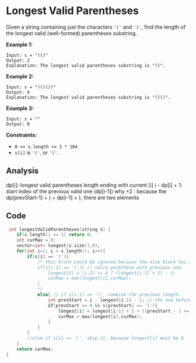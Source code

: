 # Longest Valid Parentheses

Given a string containing just the characters `'('` and `')'`, find the length of the longest valid (well-formed) parentheses substring.

 

**Example 1:**

```
Input: s = "(()"
Output: 2
Explanation: The longest valid parentheses substring is "()".
```

**Example 2:**

```
Input: s = ")()())"
Output: 4
Explanation: The longest valid parentheses substring is "()()".
```

**Example 3:**

```
Input: s = ""
Output: 0
```

 

**Constraints:**

- `0 <= s.length <= 3 * 104`
- `s[i]` is `'('`, or `')'`.

## Analysis

dp[i]: longest valid parentheses length ending with current [i]
i - dp[i] + 1: start index of the previous valid one (dp[i-1])
why +2 : because the dp[prevStart-1] + ( + dp[i-1] + ), there are two elements

## Code

```c
 int longestValidParentheses(string s) {
    if(s.length() <= 1) return 0;
    int curMax = 0;
    vector<int> longest(s.size(),0);
    for(int i=1; i < s.length(); i++){
        if(s[i] == ')'){
            /* this block could be ignored because the else block has already calculated it
            if(s[i-1] == '('){ // valid parethese with previous one
                longest[i] = (i-2) >= 0 ? (longest[i-2] + 2) : 2;
                curMax = max(longest[i],curMax);
            }
            */
            else{ // if s[i-1] == ')', combine the previous length.
                int prevStart = i - longest[i-1] - 1; // the one before the last start valid
                if(prevStart >= 0 && s[prevStart] == '('){
                    longest[i] = longest[i-1] + 2 + ((prevStart - 1 >= 0)?longest[prevStart - 1]:0);
                    curMax = max(longest[i],curMax);
                }
            }
        }
        //else if s[i] == '(', skip it, because longest[i] must be 0
    }
    return curMax;
}
```